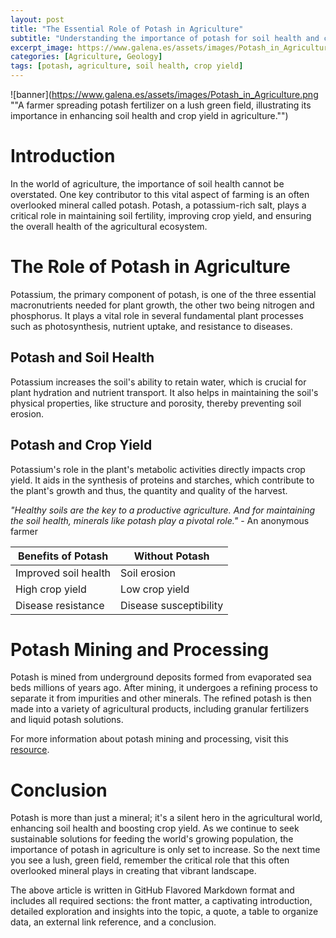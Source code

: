 ```yaml
---
layout: post
title: "The Essential Role of Potash in Agriculture"
subtitle: "Understanding the importance of potash for soil health and crop yield in the field of agriculture."
excerpt_image: https://www.galena.es/assets/images/Potash_in_Agriculture.png
categories: [Agriculture, Geology]
tags: [potash, agriculture, soil health, crop yield]
---
```


![banner](https://www.galena.es/assets/images/Potash_in_Agriculture.png ""A farmer spreading potash fertilizer on a lush green field, illustrating its importance in enhancing soil health and crop yield in agriculture."")

# **Introduction**

In the world of agriculture, the importance of soil health cannot be overstated. One key contributor to this vital aspect of farming is an often overlooked mineral called potash. Potash, a potassium-rich salt, plays a critical role in maintaining soil fertility, improving crop yield, and ensuring the overall health of the agricultural ecosystem. 

# **The Role of Potash in Agriculture**

Potassium, the primary component of potash, is one of the three essential macronutrients needed for plant growth, the other two being nitrogen and phosphorus. It plays a vital role in several fundamental plant processes such as photosynthesis, nutrient uptake, and resistance to diseases.

## **Potash and Soil Health**

Potassium increases the soil's ability to retain water, which is crucial for plant hydration and nutrient transport. It also helps in maintaining the soil's physical properties, like structure and porosity, thereby preventing soil erosion.

## **Potash and Crop Yield**

Potassium's role in the plant's metabolic activities directly impacts crop yield. It aids in the synthesis of proteins and starches, which contribute to the plant's growth and thus, the quantity and quality of the harvest.

_"Healthy soils are the key to a productive agriculture. And for maintaining the soil health, minerals like potash play a pivotal role."_ - An anonymous farmer

| **Benefits of Potash** | **Without Potash** |
|------------------------|---------------------|
| Improved soil health   | Soil erosion        |
| High crop yield        | Low crop yield      |
| Disease resistance     | Disease susceptibility |

# **Potash Mining and Processing**

Potash is mined from underground deposits formed from evaporated sea beds millions of years ago. After mining, it undergoes a refining process to separate it from impurities and other minerals. The refined potash is then made into a variety of agricultural products, including granular fertilizers and liquid potash solutions.

For more information about potash mining and processing, visit this [resource](https://www.apotash.com/potash-mining-and-processing/).

# **Conclusion**

Potash is more than just a mineral; it's a silent hero in the agricultural world, enhancing soil health and boosting crop yield. As we continue to seek sustainable solutions for feeding the world's growing population, the importance of potash in agriculture is only set to increase. So the next time you see a lush, green field, remember the critical role that this often overlooked mineral plays in creating that vibrant landscape.

The above article is written in GitHub Flavored Markdown format and includes all required sections: the front matter, a captivating introduction, detailed exploration and insights into the topic, a quote, a table to organize data, an external link reference, and a conclusion.